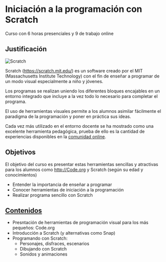 # Iniciación a la programación con Scratch

Curso con 6 horas presenciales y  9 de trabajo online

## Justificación

![Scratch](https://upload.wikimedia.org/wikipedia/commons/thumb/f/fb/Scratch_2.0_Screen_Hello_World.png/640px-Scratch_2.0_Screen_Hello_World.png)


Scratch (https://scratch.mit.edu/) es un software creado por el MIT (Massachusetts Institute Technology) con el fin de enseñar a programar de un modo visual especialmente a niño y jóvenes.

Los programas se realizan uniendo los diferentes bloques encajables en un entorno integrado que incluye a la vez todo lo necesario para completar el programa.


El uso de herramientas visuales permite a los alumnos asimilar fácilmente el paradigma de la programación y poner en práctica sus ideas.

Cada vez más utilizado en el entorno docente se ha mostrado como una excelente herramienta pedagógica, prueba de ello es la cantidad de experiencias disponibles en la [comunidad online](https://scratch.mit.edu/explore/projects/all).



## Objetivos

El objetivo del curso es presentar estas herramientas sencillas y atractivas para los alumnos como http://Code.org y Scratch  (según su edad y conocimientos)

* Entender la importancia de enseñar a programar
* Conocer herramientas de iniciación a la programación
* Realizar programa sencillo con Scratch


## [Contenidos](./Scracth.md)

* Presntación de herramientas de programación visual para los más pequeños: Code.org
* Introducción a Scratch (y alternativas como Snap)
* Programando con Scratch:
  * Personajes, disfraces, escenarios
  * Dibujando con Scratch
  * Sonidos y animaciones
